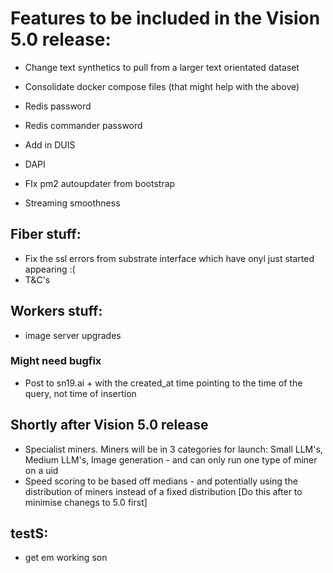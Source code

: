 # Features to be included in the Vision 5.0 release:

- Change text synthetics to pull from a larger text orientated dataset

- Consolidate docker compose files (that might help with the above)
- Redis password
- Redis commander password

- Add in DUIS
- DAPI

- FIx pm2 autoupdater from bootstrap
- Streaming smoothness

## Fiber stuff:
- Fix the ssl errors from substrate interface which have onyl just started appearing :(
- T&C's

## Workers stuff:
- image server upgrades


### Might need bugfix
- Post to sn19.ai + with the created_at time pointing to the time of the query, not time of insertion



## Shortly after Vision 5.0 release
- Specialist miners. Miners will be in 3 categories for launch: Small LLM's, Medium LLM's, Image generation - and can only run one type of miner on a uid
- Speed scoring to be based off medians - and potentially using the distribution of miners instead of a fixed distribution [Do this after to minimise chanegs to 5.0 first]


## testS:
- get em working son